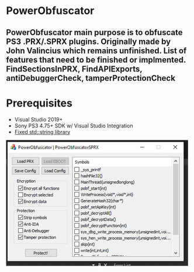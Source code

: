 # PowerObfuscator
## PowerObfuscator main purpose is to obfuscate PS3 .PRX/.SPRX plugins. Originally made by John Valincius which remains unfinished. List of features that need to be finished or implmented. FindSectionsInPRX, FindAPIExports, antiDebuggerCheck, tamperProtectionCheck
 
# Prerequisites
- Visual Studio 2019+
- Sony PS3 4.75+ SDK w/ Visual Studio Integration
- [Fixed std::string library](https://github.com/skiff/libpsutil/releases "Fixed std::string library")

![Preview](https://github.com/TheRouletteBoi/PowerObfuscator/blob/master/Resources/Preview.PNG)
